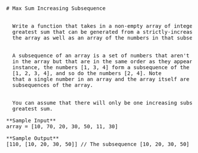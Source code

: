 <pre>
# Max Sum Increasing Subsequence


  Write a function that takes in a non-empty array of integers and returns the
  greatest sum that can be generated from a strictly-increasing subsequence in
  the array as well as an array of the numbers in that subsequence.


  A subsequence of an array is a set of numbers that aren't necessarily adjacent
  in the array but that are in the same order as they appear in the array. For
  instance, the numbers [1, 3, 4] form a subsequence of the array
  [1, 2, 3, 4], and so do the numbers [2, 4]. Note
  that a single number in an array and the array itself are both valid
  subsequences of the array.


  You can assume that there will only be one increasing subsequence with the
  greatest sum.

**Sample Input**
array = [10, 70, 20, 30, 50, 11, 30]

**Sample Output**
[110, [10, 20, 30, 50]] // The subsequence [10, 20, 30, 50] is strictly increasing and yields the greatest sum: 110.

</pre>